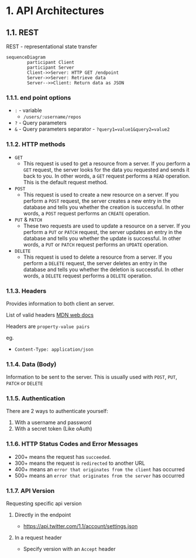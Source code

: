 # 1. API Architectures

## 1.1. REST

REST - representational state transfer

```mermaid
sequenceDiagram
        participant Client
        participant Server
        Client->>Server: HTTP GET /endpoint
        Server->>Server: Retrieve data
        Server-->>Client: Return data as JSON
```

### 1.1.1. end point options

-   `:` - variable
    -   `/users/:username/repos`
-   `?` - Query parameters
-   `&` - Query parameters separator - `?query1=value1&query2=value2
`

### 1.1.2. HTTP methods

-   `GET`
    -   This request is used to get a resource from a server. If you perform a `GET` request, the server looks for the data you requested and sends it back to you. In other words, a `GET` request performs a `READ` operation. This is the default request method.
-   `POST`
    -   This request is used to create a new resource on a server. If you perform a `POST` request, the server creates a new entry in the database and tells you whether the creation is successful. In other words, a `POST` request performs an `CREATE` operation.
-   `PUT` & `PATCH`
    -   These two requests are used to update a resource on a server. If you perform a `PUT` or `PATCH` request, the server updates an entry in the database and tells you whether the update is successful. In other words, a `PUT` or `PATCH` request performs an `UPDATE` operation.
-   `DELETE`
    -   This request is used to delete a resource from a server. If you perform a `DELETE` request, the server deletes an entry in the database and tells you whether the deletion is successful. In other words, a `DELETE` request performs a `DELETE` operation.

### 1.1.3. Headers

Provides information to both client an server.

List of valid headers [MDN web docs](https://developer.mozilla.org/en-US/docs/Web/HTTP/Headers)

Headers are `property-value pairs`

eg.

-   `Content-Type: application/json`

### 1.1.4. Data (Body)

Information to be sent to the server. This is usually used with `POST`, `PUT`, `PATCH` or `DELETE`

### 1.1.5. Authentication

There are 2 ways to authenticate yourself:

1. With a username and password
2. With a secret token (Like oAuth)

### 1.1.6. HTTP Status Codes and Error Messages

-   200+ means the request has `succeeded`.
-   300+ means the request is `redirected` to another URL
-   400+ means an `error that originates from the client` has occurred
-   500+ means an `error that originates from the server` has occurred

### 1.1.7. API Version

Requesting specific api version

1. Directly in the endpoint

    - https://api.twitter.com/1.1/account/settings.json

2. In a request header
    - Specify version with an `Accept` header